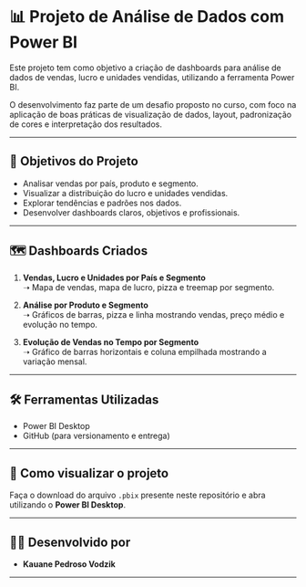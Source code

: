 # 📊 Projeto de Análise de Dados com Power BI

Este projeto tem como objetivo a criação de dashboards para análise de dados de vendas, lucro e unidades vendidas, utilizando a ferramenta Power BI.

O desenvolvimento faz parte de um desafio proposto no curso, com foco na aplicação de boas práticas de visualização de dados, layout, padronização de cores e interpretação dos resultados.

---

## 🎯 Objetivos do Projeto

- Analisar vendas por país, produto e segmento.
- Visualizar a distribuição do lucro e unidades vendidas.
- Explorar tendências e padrões nos dados.
- Desenvolver dashboards claros, objetivos e profissionais.

---

## 🗺️ Dashboards Criados

1. **Vendas, Lucro e Unidades por País e Segmento**  
   ➝ Mapa de vendas, mapa de lucro, pizza e treemap por segmento.

2. **Análise por Produto e Segmento**  
   ➝ Gráficos de barras, pizza e linha mostrando vendas, preço médio e evolução no tempo.

3. **Evolução de Vendas no Tempo por Segmento**  
   ➝ Gráfico de barras horizontais e coluna empilhada mostrando a variação mensal.

---

## 🛠️ Ferramentas Utilizadas

- Power BI Desktop
- GitHub (para versionamento e entrega)

---

## 🚀 Como visualizar o projeto

Faça o download do arquivo `.pbix` presente neste repositório e abra utilizando o **Power BI Desktop**.

---

## 👩‍💻 Desenvolvido por

- **Kauane Pedroso Vodzik**  

---
